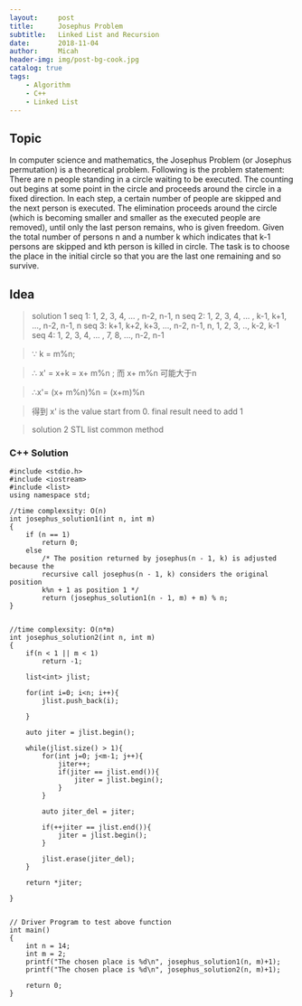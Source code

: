 ```yaml
---
layout:     post
title:      Josephus Problem
subtitle:   Linked List and Recursion 
date:       2018-11-04
author:     Micah
header-img: img/post-bg-cook.jpg
catalog: true
tags:
    - Algorithm
    - C++
    - Linked List
---
```


## Topic

In computer science and mathematics, the Josephus Problem (or Josephus permutation) 
is a theoretical problem. Following is the problem statement:
There are n people standing in a circle waiting to be executed. The counting out begins 
at some point in the circle and proceeds around the circle in a fixed direction. In each 
step, a certain number of people are skipped and the next person is executed. The elimination 
proceeds around the circle (which is becoming smaller and smaller as the executed people 
are removed), until only the last person remains, who is given freedom. 
Given the total number of persons n and a number k which indicates that k-1 persons are 
skipped and kth person is killed in circle. The task is to choose the place in the initial 
circle so that you are the last one remaining and so survive.

## Idea

>solution 1
>seq 1: 1, 2, 3, 4, ... , n-2, n-1, n
>seq 2: 1, 2, 3, 4, ... , k-1, k+1, ..., n-2, n-1, n
>seq 3: k+1, k+2, k+3, ..., n-2, n-1, n, 1, 2, 3, .., k-2, k-1
>seq 4: 1, 2, 3, 4, ... , 7, 8, ..., n-2, n-1

> ∵ k = m%n; 　　

> ∴ x' = x+k = x+ m%n ; 而 x+ m%n 可能大于n

> ∴x'= (x+ m%n)%n = (x+m)%n 　　

> 得到 x' is the value start from 0. final result need to add 1

>solution 2
STL list common method

### C++ Solution

    #include <stdio.h> 
    #include <iostream>
    #include <list>
    using namespace std;

    //time complexsity: O(n)
    int josephus_solution1(int n, int m) 
    { 
        if (n == 1) 
            return 0; 
        else
            /* The position returned by josephus(n - 1, k) is adjusted because the 
            recursive call josephus(n - 1, k) considers the original position  
            k%n + 1 as position 1 */
            return (josephus_solution1(n - 1, m) + m) % n; 
    }


    //time complexsity: O(n*m)
    int josephus_solution2(int n, int m)
    {
        if(n < 1 || m < 1)
            return -1;

        list<int> jlist;

        for(int i=0; i<n; i++){
            jlist.push_back(i);

        }

        auto jiter = jlist.begin();

        while(jlist.size() > 1){
            for(int j=0; j<m-1; j++){
                jiter++;
                if(jiter == jlist.end()){
                    jiter = jlist.begin();
                }
            }

            auto jiter_del = jiter;

            if(++jiter == jlist.end()){
                jiter = jlist.begin();
            }

            jlist.erase(jiter_del);
        }

        return *jiter;

    }


    // Driver Program to test above function 
    int main() 
    { 
        int n = 14; 
        int m = 2; 
        printf("The chosen place is %d\n", josephus_solution1(n, m)+1);
        printf("The chosen place is %d\n", josephus_solution2(n, m)+1); 

        return 0; 
    } 

